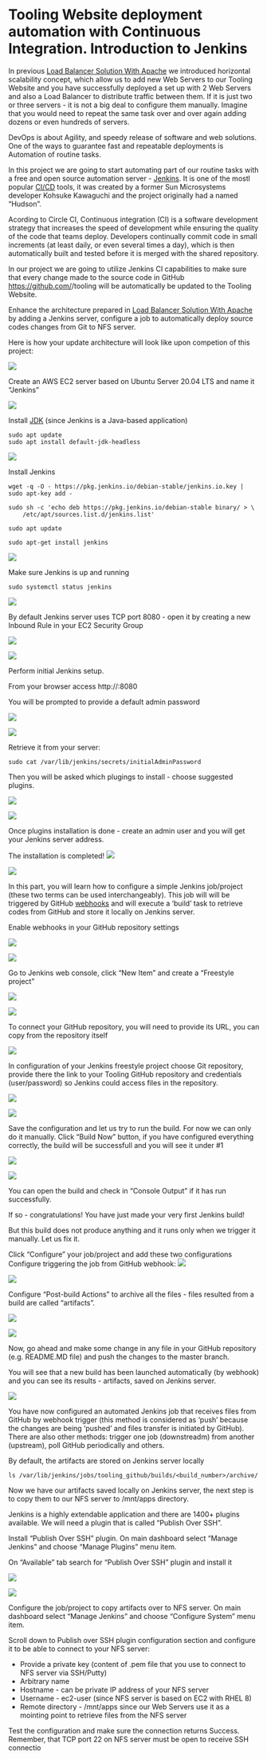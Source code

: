 # Tooling Website deployment automation with Continuous Integration. Introduction to Jenkins

In previous [Load Balancer Solution With Apache](https://github.com/samuelbartels20/load-balancer-solution-with-apache) we introduced horizontal scalability concept, which allow us to add new Web Servers to our Tooling Website and you have successfully deployed a set up with 2 Web Servers and also a Load Balancer to distribute traffic between them. If it is just two or three servers - it is not a big deal to configure them manually. Imagine that you would need to repeat the same task over and over again adding dozens or even hundreds of servers.

DevOps is about Agility, and speedy release of software and web solutions. One of the ways to guarantee fast and repeatable deployments is Automation of routine tasks.

In this project we are going to start automating part of our routine tasks with a free and open source automation server - [Jenkins](https://en.wikipedia.org/wiki/Jenkins_(software)). It is one of the mostl popular [CI/CD](https://en.wikipedia.org/wiki/CI/CD) tools, it was created by a former Sun Microsystems developer Kohsuke Kawaguchi and the project originally had a named “Hudson”.

Acording to Circle CI, Continuous integration (CI) is a software development strategy that increases the speed of development while ensuring the quality of the code that teams deploy. Developers continually commit code in small increments (at least daily, or even several times a day), which is then automatically built and tested before it is merged with the shared repository.

In our project we are going to utilize Jenkins CI capabilities to make sure that every change made to the source code in GitHub https://github.com/<yourname>/tooling will be automatically be updated to the Tooling Website.

Enhance the architecture prepared in [Load Balancer Solution With Apache
](https://github.com/samuelbartels20/load-balancer-solution-with-apache) by adding a Jenkins server, configure a job to automatically deploy source codes changes from Git to NFS server.

Here is how your update architecture will look like upon competion of this project:

![](./images/add_jenkins.png)

Create an AWS EC2 server based on Ubuntu Server 20.04 LTS and name it “Jenkins”

![](./images/jenkins.png)

Install [JDK](https://en.wikipedia.org/wiki/Java_Development_Kit) (since Jenkins is a Java-based application)
```
sudo apt update
sudo apt install default-jdk-headless
```

![](./images/p1.png)

Install Jenkins
```
wget -q -O - https://pkg.jenkins.io/debian-stable/jenkins.io.key | sudo apt-key add -

sudo sh -c 'echo deb https://pkg.jenkins.io/debian-stable binary/ > \
    /etc/apt/sources.list.d/jenkins.list'

sudo apt update

sudo apt-get install jenkins
```

![](./images/p2.png)

Make sure Jenkins is up and running
```
sudo systemctl status jenkins
```

![](./images/p3.png)

By default Jenkins server uses TCP port 8080 - open it by creating a new Inbound Rule in your EC2 Security Group

![](./images/p4.png)

![](./images/p5.png)

Perform initial Jenkins setup.

From your browser access http://<Jenkins-Server-Public-IP-Address-or-Public-DNS-Name>:8080

You will be prompted to provide a default admin password

![](./images/p6.png)

![](./images/p7.png)

Retrieve it from your server:
```
sudo cat /var/lib/jenkins/secrets/initialAdminPassword
```

Then you will be asked which plugings to install - choose suggested plugins.

![](./images/p8.png)

![](./images/p9.png)

Once plugins installation is done - create an admin user and you will get your Jenkins server address.

The installation is completed!
![](./images/p10.png)

![](./images/p11.png)

In this part, you will learn how to configure a simple Jenkins job/project (these two terms can be used interchangeably). This job will will be triggered by GitHub [webhooks](https://en.wikipedia.org/wiki/Webhook) and will execute a ‘build’ task to retrieve codes from GitHub and store it locally on Jenkins server.

Enable webhooks in your GitHub repository settings

![](./images/webhook_github.gif)

![](./images/p12.png)

Go to Jenkins web console, click “New Item” and create a “Freestyle project”

![](./images/p13.png)

![](./images/p15.png)

To connect your GitHub repository, you will need to provide its URL, you can copy from the repository itself

![](./images/p14.png)

In configuration of your Jenkins freestyle project choose Git repository, provide there the link to your Tooling GitHub repository and credentials (user/password) so Jenkins could access files in the repository.

![](./images/p16.png)

![](./images/p17.png)

Save the configuration and let us try to run the build. For now we can only do it manually. Click “Build Now” button, if you have configured everything correctly, the build will be successfull and you will see it under #1

![](./images/p18.png)

![](./images/p19.png)

You can open the build and check in “Console Output” if it has run successfully.

If so - congratulations! You have just made your very first Jenkins build!

But this build does not produce anything and it runs only when we trigger it manually. Let us fix it.

Click “Configure” your job/project and add these two configurations
Configure triggering the job from GitHub webhook:
![](./images/p20.png)

![](./images/p21.png)

Configure “Post-build Actions” to archive all the files - files resulted from a build are called “artifacts”.

![](./images/p21.gif)

![](./images/p23.png)

Now, go ahead and make some change in any file in your GitHub repository (e.g. README.MD file) and push the changes to the master branch.

You will see that a new build has been launched automatically (by webhook) and you can see its results - artifacts, saved on Jenkins server.

![](./images/p22.png)

You have now configured an automated Jenkins job that receives files from GitHub by webhook trigger (this method is considered as ‘push’ because the changes are being ‘pushed’ and files transfer is initiated by GitHub). There are also other methods: trigger one job (downstreadm) from another (upstream), poll GitHub periodically and others.

By default, the artifacts are stored on Jenkins server locally
```
ls /var/lib/jenkins/jobs/tooling_github/builds/<build_number>/archive/
```

Now we have our artifacts saved locally on Jenkins server, the next step is to copy them to our NFS server to /mnt/apps directory.

Jenkins is a highly extendable application and there are 1400+ plugins available. We will need a plugin that is called “Publish Over SSH”.

Install “Publish Over SSH” plugin.
On main dashboard select “Manage Jenkins” and choose “Manage Plugins” menu item.

On “Available” tab search for “Publish Over SSH” plugin and install it

![](./images/p24.png)

![](./images/p25.png)

Configure the job/project to copy artifacts over to NFS server.
On main dashboard select “Manage Jenkins” and choose “Configure System” menu item.

Scroll down to Publish over SSH plugin configuration section and configure it to be able to connect to your NFS server:

- Provide a private key (content of .pem file that you use to connect to NFS server via SSH/Putty)
- Arbitrary name
- Hostname - can be private IP address of your NFS server
- Username - ec2-user (since NFS server is based on EC2 with RHEL 8)
- Remote directory - /mnt/apps since our Web Servers use it as a mointing point to retrieve files from the NFS server

Test the configuration and make sure the connection returns Success. Remember, that TCP port 22 on NFS server must be open to receive SSH connectio